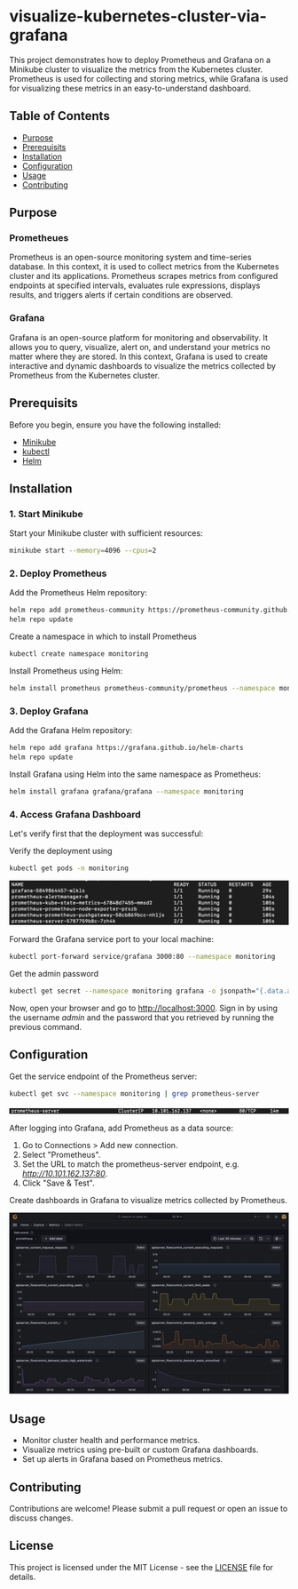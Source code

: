 # visualize-kubernetes-cluster-via-grafana

This project demonstrates how to deploy Prometheus and Grafana on a Minikube cluster to visualize the metrics from the Kubernetes cluster. Prometheus is used for collecting and storing metrics, while Grafana is used for visualizing these metrics in an easy-to-understand dashboard.

## Table of Contents

- [Purpose](#purpose)
- [Prerequisits](#prerequisits)
- [Installation](#installation)
- [Configuration](#configuration)
- [Usage](#usage)
- [Contributing](#contributing)

## Purpose

### Prometheues

Prometheus is an open-source monitoring system and time-series database. In this context, it is used to collect metrics from the Kubernetes cluster and its applications. Prometheus scrapes metrics from configured endpoints at specified intervals, evaluates rule expressions, displays results, and triggers alerts if certain conditions are observed.

### Grafana

Grafana is an open-source platform for monitoring and observability. It allows you to query, visualize, alert on, and understand your metrics no matter where they are stored. In this context, Grafana is used to create interactive and dynamic dashboards to visualize the metrics collected by Prometheus from the Kubernetes cluster.

## Prerequisits

Before you begin, ensure you have the following installed:

- [Minikube](https://minikube.sigs.k8s.io/docs/start)
- [kubectl](https://kubernetes.io/docs/tasks/tools/)
- [Helm](https://helm.sh/docs/intro/install/)

## Installation

### 1. Start Minikube

Start your Minikube cluster with sufficient resources:

```bash
minikube start --memory=4096 --cpus=2
```

### 2. Deploy Prometheus

Add the Prometheus Helm repository:

```bash
helm repo add prometheus-community https://prometheus-community.github.io/helm-charts
helm repo update
```

Create a namespace in which to install Prometheus

```bash
kubectl create namespace monitoring
```

Install Prometheus using Helm:

```bash
helm install prometheus prometheus-community/prometheus --namespace monitoring
```

### 3. Deploy Grafana

Add the Grafana Helm repository:

```bash
helm repo add grafana https://grafana.github.io/helm-charts
helm repo update
```

Install Grafana using Helm into the same namespace as Prometheus:

```bash
helm install grafana grafana/grafana --namespace monitoring
```

### 4. Access Grafana Dashboard

Let's verify first that the deployment was successful:

Verify the deployment using

```bash
kubectl get pods -n monitoring
```

![Verify that the pods are running](images/pods.png)

Forward the Grafana service port to your local machine:

```bash
kubectl port-forward service/grafana 3000:80 --namespace monitoring
```

Get the admin password

```bash
kubectl get secret --namespace monitoring grafana -o jsonpath="{.data.admin-password}" | base64 --decode ; echo
```

Now, open your browser and go to [http://localhost:3000](http://localhost:3000). Sign in by using the username *admin* and the password that you retrieved by running the previous command.

## Configuration

Get the service endpoint of the Prometheus server:

```bash
kubectl get svc --namespace monitoring | grep prometheus-server
```

![endpoint prometheus-server](images/prometheus-server-endpoint.png)

After logging into Grafana, add Prometheus as a data source:

1. Go to Connections > Add new connection.
2. Select "Prometheus".
3. Set the URL to match the prometheus-server endpoint, e.g. *http://10.101.162.137:80*.
4. Click "Save & Test".

Create dashboards in Grafana to visualize metrics collected by Prometheus.

![View metrics](images/metrics.png)

## Usage

- Monitor cluster health and performance metrics.
- Visualize metrics using pre-built or custom Grafana dashboards.
- Set up alerts in Grafana based on Prometheus metrics.

## Contributing

Contributions are welcome! Please submit a pull request or open an issue to discuss changes.

## License

This project is licensed under the MIT License - see the [LICENSE](LICENSE) file for details.
